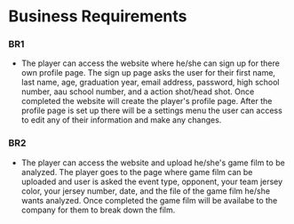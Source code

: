 # Business Requirements

### BR1
* The player can access the website where he/she can sign up for there own profile page. The sign up page asks the user for their first name, last name, age, graduation year, email address, password, high school number, aau school number, and a action shot/head shot. Once completed the website will create the player's profile page. After the profile page is set up there will be a settings menu the user can access to edit any of their information and make any changes. 

### BR2
* The player can access the website and upload he/she's game film to be analyzed. The player goes to the page where game film can be uploaded and user is asked the event type, opponent, your team jersey color, your jersey number, date, and the file of the game film he/she wants analyzed. Once completed the game film will be availabe to the company for them to break down the film.
